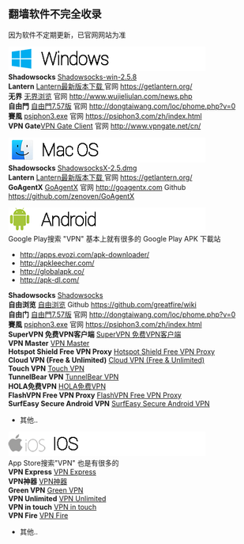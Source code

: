 ## 翻墙软件不完全收录
因为软件不定期更新，已官网网站为准

<img src="image\Windows_logo.png"></br>
**Shadowsocks**   <a href="https://github.com/it-andy-hou/fq/blob/master/Windows/Shadowsocks/Shadowsocks-win-2.5.8.zip"> Shadowsocks-win-2.5.8 </a> </br>
**Lantern** <a href="https://github.com/getlantern/lantern/releases/tag/latest">Lantern最新版本下载 </a> 官网 https://getlantern.org/</br>
**无界** <a href="https://git.io/HNvvvQ">无界浏览</a>  官网 http://www.wujieliulan.com/news.php</br>
**自由門** <a href="https://git.io/fgp">自由門7.57版</a> 官网 http://dongtaiwang.com/loc/phome.php?v=0</br>
**賽風** <a href="https://psiphon3.com/psiphon3.exe">psiphon3.exe</a> 官网 https://psiphon3.com/zh/index.html</br>
**VPN Gate**<a href="http://www.vpngate.net/cn/download.aspx">VPN Gate Client</a> 官网 http://www.vpngate.net/cn/</br>


<img src="image\MAC_logo.png"></br>
**Shadowsocks** <a href="https://github.com/it-andy-hou/fq/blob/master/Mac/Shadowsocks/ShadowsocksX-2.5.dmg"> ShadowsocksX-2.5.dmg </a></br>
**Lantern** <a href="https://github.com/getlantern/lantern/releases/tag/latest">Lantern最新版本下载 </a> 官网 https://getlantern.org/</br>
**GoAgentX** <a href="https://github.com/it-andy-hou/fq/blob/master/Mac/GoAgentX/GoAgentX-v2.3.7.dmg">GoAgentX</a> 官网 http://goagentx.com Github https://github.com/zenoven/GoAgentX</br>

<img src="image\android_logo.png"></br>
Google Play搜索 "VPN" 基本上就有很多的
Google Play APK 下載站
* http://apps.evozi.com/apk-downloader/
* http://apkleecher.com/
* http://globalapk.co/
* http://apk-dl.com/

**Shadowsocks** <a href="https://play.google.com/store/apps/details?id=com.github.shadowsocks">Shadowsocks</a> </br>
**自由浏览** <a href="https://play.google.com/store/apps/details?id=org.greatfire.freebrowser">自由浏览</a> Github https://github.com/greatfire/wiki</br>
**自由门** <a href="https://git.io/fgma">自由門7.57版</a> 官网 http://dongtaiwang.com/loc/phome.php?v=0</br>
**賽風** <a href="https://psiphon3.com/PsiphonAndroid.apk">psiphon3.exe</a> 官网 https://psiphon3.com/zh/index.html</br>
**SuperVPN 免费VPN客户端** <a href="https://play.google.com/store/apps/details?id=com.jrzheng.supervpnfree">SuperVPN 免费VPN客户端</a></br>
**VPN Master** <a href="https://play.google.com/store/apps/details?id=free.vpn.unblock.proxy.vpnmaster">VPN Master</a></br>
**Hotspot Shield Free VPN Proxy** <a href="https://play.google.com/store/apps/details?id=hotspotshield.android.vpn">Hotspot Shield Free VPN Proxy</a></br>
**Cloud VPN (Free & Unlimited)** <a href="https://play.google.com/store/apps/details?id=net.bypass.vpn">Cloud VPN (Free & Unlimited)</a></br>
**Touch VPN** <a href="https://play.google.com/store/apps/details?id=com.northghost.touchvpn">Touch VPN</a></br>
**TunnelBear VPN** <a href="https://play.google.com/store/apps/details?id=com.tunnelbear.android">TunnelBear VPN</a></br>
**HOLA免费VPN** <a href="https://play.google.com/store/apps/details?id=org.hola">HOLA免费VPN</a></br>
**FlashVPN Free VPN Proxy** <a href="https://play.google.com/store/apps/details?id=net.flashsoft.flashvpn.activity">FlashVPN Free VPN Proxy</a></br>
**SurfEasy Secure Android VPN** <a href="https://play.google.com/store/apps/details?id=com.surfeasy">SurfEasy Secure Android VPN</a></br>
* 其他..

<img src="image\ios_logo.png"></br>
App Store搜索"VPN" 也是有很多的 </br>
**VPN Express** <a href="https://itunes.apple.com/cn/app/vpn-express-best-mobile-vpn/id375584677">VPN Express</a></br>
**VPN神器** <a href="https://itunes.apple.com/cn/app/vpn-shen-qi/id823288801">VPN神器</a></br>
**Green VPN** <a href="https://itunes.apple.com/cn/app/greenvpn-green-wang-luo-jia/id629880524">Green VPN</a></br>
**VPN Unlimited** <a href="https://itunes.apple.com/cn/app/vpn-unlimited-jia-mi-quan/id694633015?mt=8">VPN Unlimited</a></br>
**VPN in touch** <a href="https://itunes.apple.com/cn/app/vpn-in-touch-for-iphone-ipad/id464241430">VPN in touch</a></br>
**VPN Fire** <a href="https://itunes.apple.com/cn/app/vpn-fire-for-iphone-ipad-protect/id432531914">VPN Fire</a></br>
* 其他..